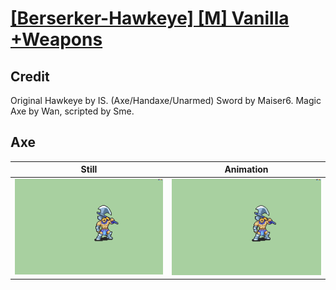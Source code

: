 # [\[Berserker-Hawkeye\] \[M\] Vanilla +Weapons](../)

## Credit

Original Hawkeye by IS. (Axe/Handaxe/Unarmed)
Sword by Maiser6.
Magic Axe by Wan, scripted by Sme.
	
## Axe

| Still | Animation |
| :---: | :-------: |
| ![Axe still](./Axe_000.png) | ![Axe animation](./Axe.gif) |
